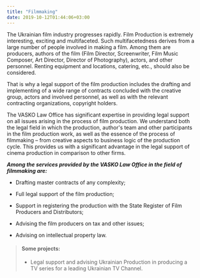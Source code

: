 ```yaml
---
title: "Filmmaking"
date: 2019-10-12T01:44:06+03:00
---
```


The Ukrainian film industry progresses rapidly. Film Production is extremely interesting, exciting and multifaceted. Such multifacetedness derives from a large number of people involved in making a film. Among them are producers, authors of the film (Film Director, Screenwriter, Film Music Composer, Art Director, Director of Photography), actors, and other personnel. Renting equipment and locations, catering, etc., should also be considered.

That is why a legal support of the film production includes the drafting and implementing of a wide range of contracts concluded with the creative group, actors and involved personnel, as well as with the relevant contracting organizations, copyright holders.

The VASKO Law Office has significant expertise in providing legal support on all issues arising in the process of film production. We understand both the legal field in which the production, author's team and other participants in the film production work, as well as the essence of the process of filmmaking – from creative aspects to business logic of the production cycle. This provides us with a significant advantage in the legal support of cinema production in comparison to other firms.

***Among the services provided by the VASKO Law Office in the field of filmmaking are:***

- Drafting master contracts of any complexity;

- Full legal support of the film production;

- Support in registering the production with the State Register of Film Producers and Distributors;

- Advising the film producers on tax and other issues;

- Advising on intellectual property law.

> #### Some projects:
>
> - Legal support and advising Ukrainian Production in producing a TV series for a leading Ukrainian TV Channel.
